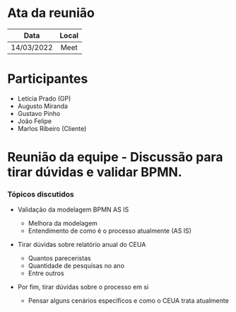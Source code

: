 # Ata da reunião

| Data | Local |
|:---:|:---:|
| 14/03/2022 | Meet |

# Participantes

* Letícia Prado (GP)
* Augusto Miranda
* Gustavo Pinho
* João Felipe
* Marlos Ribeiro (Cliente)

# Reunião da equipe - Discussão para tirar dúvidas e validar BPMN.

### Tópicos discutidos

* Validação da modelagem BPMN AS IS
    * Melhora da modelagem
    * Entendimento de como é o processo atualmente (AS IS)

* Tirar dúvidas sobre relatório anual do CEUA
    * Quantos pareceristas
    * Quantidade de pesquisas no ano
    * Entre outros

* Por fim, tirar dúvidas sobre o processo em si
    * Pensar alguns cenários específicos e como o CEUA trata atualmente
